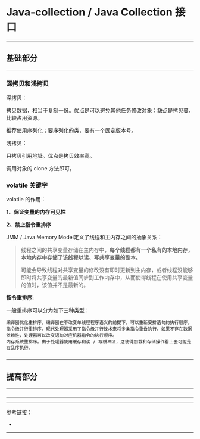 # Java-collection / Java Collection 接口

---

## 基础部分

---

### 深拷贝和浅拷贝

深拷贝：

拷贝数据，相当于复制一份。优点是可以避免其他任务修改对象；缺点是拷贝蔓，比较占用资源。

推荐使用序列化；要序列化的类，要有一个固定版本号。

浅拷贝：

只拷贝引用地址。优点是拷贝效率高。

调用对象的 clone 方法即可。

### volatile 关键字

volatile 的作用：

**1、保证变量的内存可见性**

**2、禁止指令重排序**

JMM / Java Memory Model定义了线程和主内存之间的抽象关系：

> 线程之间的共享变量存储在主内存中，**每个线程都有一个私有的本地内存，本地内存中存储了该线程以读、写共享变量的副本。**
>
> 可能会导致线程对共享变量的修改没有即时更新到主内存，或者线程没能够即时将共享变量的最新值同步到工作内存中，从而使得线程在使用共享变量的值时，该值并不是最新的。

**指令重排序**:

一般重排序可以分为如下三种类型：

    编译器优化重排序。编译器在不改变单线程程序语义的前提下，可以重新安排语句的执行顺序。
    指令级并行重排序。现代处理器采用了指令级并行技术来将多条指令重叠执行。如果不存在数据依赖性，处理器可以改变语句对应机器指令的执行顺序。
    内存系统重排序。由于处理器使用缓存和读 / 写缓冲区，这使得加载和存储操作看上去可能是在乱序执行。 

###

###

---

## 提高部分

---

###

---







---

参考链接：

- []()

---



